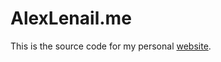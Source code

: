 AlexLenail.me
=============

This is the source code for my personal [website](http://alexlenail.me). 













